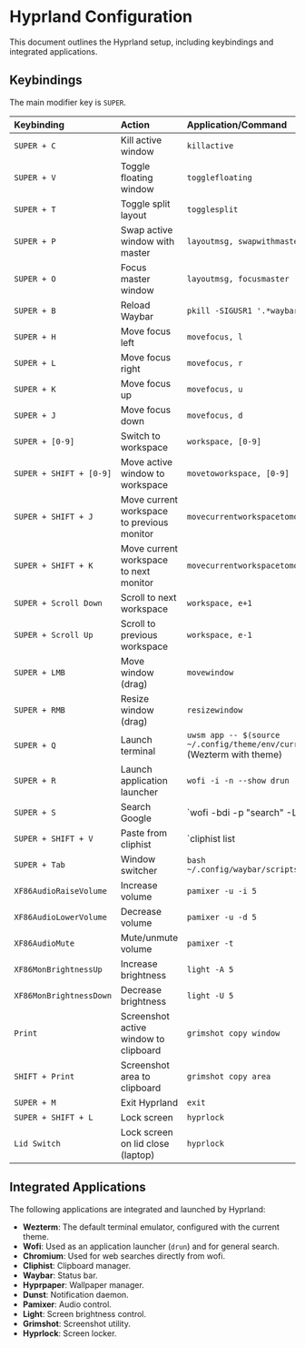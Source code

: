 

# Hyprland Configuration

This document outlines the Hyprland setup, including keybindings and integrated applications.

## Keybindings

The main modifier key is `SUPER`.

| Keybinding          | Action                                                    | Application/Command                                         |
| :------------------ | :-------------------------------------------------------- | :---------------------------------------------------------- |
| `SUPER + C`         | Kill active window                                        | `killactive`                                                |
| `SUPER + V`         | Toggle floating window                                    | `togglefloating`                                            |
| `SUPER + T`         | Toggle split layout                                       | `togglesplit`                                               |
| `SUPER + P`         | Swap active window with master                            | `layoutmsg, swapwithmaster`                                 |
| `SUPER + O`         | Focus master window                                       | `layoutmsg, focusmaster`                                    |
| `SUPER + B`         | Reload Waybar                                             | `pkill -SIGUSR1 '.*waybar.*'`                               |
| `SUPER + H`         | Move focus left                                           | `movefocus, l`                                              |
| `SUPER + L`         | Move focus right                                          | `movefocus, r`                                              |
| `SUPER + K`         | Move focus up                                             | `movefocus, u`                                              |
| `SUPER + J`         | Move focus down                                           | `movefocus, d`                                              |
| `SUPER + [0-9]`     | Switch to workspace                                       | `workspace, [0-9]`                                          |
| `SUPER + SHIFT + [0-9]` | Move active window to workspace                         | `movetoworkspace, [0-9]`                                    |
| `SUPER + SHIFT + J` | Move current workspace to previous monitor                | `movecurrentworkspacetomonitor, -1`                         |
| `SUPER + SHIFT + K` | Move current workspace to next monitor                    | `movecurrentworkspacetomonitor, +1`                         |
| `SUPER + Scroll Down` | Scroll to next workspace                                | `workspace, e+1`                                            |
| `SUPER + Scroll Up` | Scroll to previous workspace                              | `workspace, e-1`                                            |
| `SUPER + LMB`       | Move window (drag)                                        | `movewindow`                                                |
| `SUPER + RMB`       | Resize window (drag)                                      | `resizewindow`                                              |
| `SUPER + Q`         | Launch terminal                                           | `uwsm app -- $(source ~/.config/theme/env/current && wezterm)` (Wezterm with theme) |
| `SUPER + R`         | Launch application launcher                               | `wofi -i -n --show drun`                                    |
| `SUPER + S`         | Search Google                                             | `wofi -bdi -p "search" -L 10 | xargs -I {} chromium --app="https://www.google.com/search?q={}"` |
| `SUPER + SHIFT + V` | Paste from cliphist                                       | `cliphist list | wofi --dmenu -p "cliphist" | cliphist decode | wl-copy && wtype -M ctrl -M shift v` |
| `SUPER + Tab`       | Window switcher                                           | `bash ~/.config/waybar/scripts/window_menu.sh`              |
| `XF86AudioRaiseVolume` | Increase volume                                           | `pamixer -u -i 5`                                           |
| `XF86AudioLowerVolume` | Decrease volume                                           | `pamixer -u -d 5`                                           |
| `XF86AudioMute`     | Mute/unmute volume                                        | `pamixer -t`                                                |
| `XF86MonBrightnessUp` | Increase brightness                                       | `light -A 5`                                                |
| `XF86MonBrightnessDown` | Decrease brightness                                       | `light -U 5`                                                |
| `Print`             | Screenshot active window to clipboard                     | `grimshot copy window`                                      |
| `SHIFT + Print`     | Screenshot area to clipboard                              | `grimshot copy area`                                        |
| `SUPER + M`         | Exit Hyprland                                             | `exit`                                                      |
| `SUPER + SHIFT + L` | Lock screen                                               | `hyprlock`                                                  |
| `Lid Switch`        | Lock screen on lid close (laptop)                         | `hyprlock`                                                  |

## Integrated Applications

The following applications are integrated and launched by Hyprland:

*   **Wezterm**: The default terminal emulator, configured with the current theme.
*   **Wofi**: Used as an application launcher (`drun`) and for general search.
*   **Chromium**: Used for web searches directly from wofi.
*   **Cliphist**: Clipboard manager.
*   **Waybar**: Status bar.
*   **Hyprpaper**: Wallpaper manager.
*   **Dunst**: Notification daemon.
*   **Pamixer**: Audio control.
*   **Light**: Screen brightness control.
*   **Grimshot**: Screenshot utility.
*   **Hyprlock**: Screen locker.


